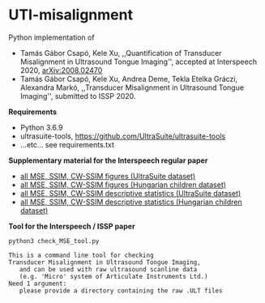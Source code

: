# UTI-misalignment
Python implementation of 

- Tamás Gábor Csapó, Kele Xu, ,,Quantification of Transducer Misalignment in Ultrasound Tongue Imaging'', accepted at Interspeech 2020, [arXiv:2008.02470](https://arxiv.org/abs/2008.02470)
- Tamás Gábor Csapó, Kele Xu, Andrea Deme, Tekla Etelka Gráczi, Alexandra Markó, ,,Transducer Misalignment in Ultrasound Tongue Imaging'', submitted to ISSP 2020.

**Requirements**

- Python 3.6.9
- ultrasuite-tools, https://github.com/UltraSuite/ultrasuite-tools
- ...etc... see requirements.txt

**Supplementary material for the Interspeech regular paper**

- [all MSE, SSIM, CW-SSIM figures (UltraSuite dataset)](show_figures_UltraSuite.md)
- [all MSE, SSIM, CW-SSIM figures (Hungarian children dataset)](show_figures_Hungarian_children.md)
- [all MSE, SSIM, CW-SSIM descriptive statistics (UltraSuite dataset)](show_table_UltraSuite.md)
- [all MSE, SSIM, CW-SSIM descriptive statistics (Hungarian children dataset)](show_table_Hungarian_children.md)

**Tool for the Interspeech / ISSP paper**

```
python3 check_MSE_tool.py

This is a command line tool for checking
Transducer Misalignment in Ultrasound Tongue Imaging,
   and can be used with raw ultrasound scanline data
   (e.g. 'Micro' system of Articulate Instruments Ltd.)
Need 1 argument:
   please provide a directory containing the raw .ULT files
```